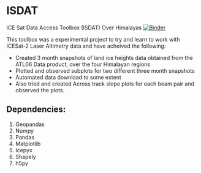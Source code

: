 # ISDAT
ICE Sat Data Access Toolbox (ISDAT) Over Himalayas
[![Binder](https://mybinder.org/badge_logo.svg)](https://mybinder.org/v2/gh/Sharanb02/ISDAT.git/main)

This toolbox was a experimental project to try and learn to work with ICESat-2 Laser Altimetry data and have acheived the following:
* Created 3 month snapshots of land ice heights data obtained from the ATL06 Data product, over the four Himalayan regions
* Plotted and observed subplots for two different three month snapshots
* Automated data download to some extent
* Also tried and created Across track slope plots for each beam pair and observed the plots.

## Dependencies:
1. Geopandas
2. Numpy
3. Pandas
4. Matplotlib
5. Icepyx
6. Shapely
7. h5py
